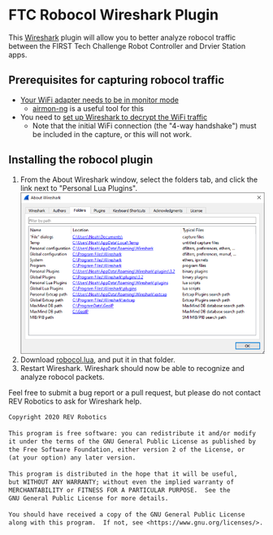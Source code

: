 # FTC Robocol Wireshark Plugin
This [Wireshark](https://www.wireshark.org/) plugin will allow you to better analyze robocol traffic between the FIRST
Tech Challenge Robot Controller and Drvier Station apps.

## Prerequisites for capturing robocol traffic
* [Your WiFi adapter needs to be in monitor mode](https://wiki.wireshark.org/CaptureSetup/WLAN#Turning_on_monitor_mode)
    * [airmon-ng](https://www.aircrack-ng.org/doku.php?id=airmon-ng) is a useful tool for this
* You need to [set up Wireshark to decrypt the WiFi traffic](https://wiki.wireshark.org/HowToDecrypt802.11)
    * Note that the initial WiFi connection (the "4-way handshake") must be included in the capture, or this will not work.
    
## Installing the robocol plugin
1. From the About Wireshark window, select the folders tab, and click the link next to "Personal Lua Plugins".
    ![wireshark about dialog, folders tab](assets/Wireshark-Folders.png)
2. Download <a href="https://raw.githubusercontent.com/REVrobotics/FTC-robocol-Wireshark-plugin/master/robocol.lua" download>
robocol.lua</a>, and put it in that folder.
3. Restart Wireshark. Wireshark should now be able to recognize and analyze robocol packets.

Feel free to submit a bug report or a pull request, but please do not contact REV Robotics to ask for Wireshark help.

```
Copyright 2020 REV Robotics

This program is free software: you can redistribute it and/or modify
it under the terms of the GNU General Public License as published by
the Free Software Foundation, either version 2 of the License, or
(at your option) any later version.

This program is distributed in the hope that it will be useful,
but WITHOUT ANY WARRANTY; without even the implied warranty of
MERCHANTABILITY or FITNESS FOR A PARTICULAR PURPOSE.  See the
GNU General Public License for more details.

You should have received a copy of the GNU General Public License
along with this program.  If not, see <https://www.gnu.org/licenses/>.
```
